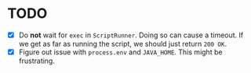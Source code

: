 # TODO

-   [x] Do **not** wait for `exec` in `ScriptRunner`. Doing so can cause a timeout. If we get as far as running the script, we should just return `200 OK`.
-   [x] Figure out issue with `process.env` and `JAVA_HOME`. This might be frustrating.
